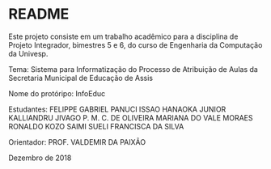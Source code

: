 # README

Este projeto consiste em um trabalho acadêmico para a disciplina de Projeto Integrador, bimestres 5 e 6, do curso de Engenharia da Computação da Univesp.

Tema: Sistema para Informatização do Processo de Atribuição de Aulas da Secretaria Municipal de Educação de Assis

Nome do protóripo: InfoEduc

Estudantes:
FELIPPE GABRIEL PANUCI
ISSAO HANAOKA JUNIOR
KALLIANDRU JIVAGO P. M. C. DE OLIVEIRA
MARIANA DO VALE MORAES
RONALDO KOZO SAIMI
SUELI FRANCISCA DA SILVA

Orientador:
PROF. VALDEMIR DA PAIXÃO

Dezembro de 2018